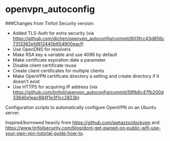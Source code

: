 openvpn_autoconfig
==================

###Changes from Tinfoil Security version:
- Added TLS-Auth for extra security (via https://github.com/djchen/openvpn_autoconfig/commit/603fcc43d856c7313392efd912440b654900eacf)
- Use OpenDNS for resolvers
- Make RSA key a variable and use 4096 by default
- Make certificate expiration date a parameter
- Disable client certificate reuse
- Create client certificates for multiple clients
- Make OpenVPN certificate directory a setting and create directory if it doesn't exist
- Use HTTPS for acquiring IP address (via https://github.com/tinfoil/openvpn_autoconfig/commit/59fb6c47fb200d336d0e1eac884f1e3f1cc2823b)


Configuration scripts to automatically configure OpenVPN on an Ubuntu server.

Inspired/borrowed heavily from https://github.com/jpetazzo/dockvpn and https://www.tinfoilsecurity.com/blog/dont-get-pwned-on-public-wifi-use-your-own-vpn-tutorial-guide-how-to.
